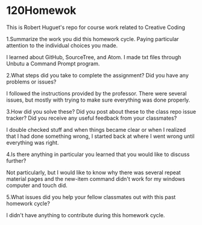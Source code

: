 # 120Homewok
This is Robert Huguet's repo for course work related to Creative Coding


1.Summarize the work you did this homework cycle. Paying particular attention to the individual choices you made.

I learned about GitHub, SourceTree, and Atom. I made txt files through Unbutu a Command Prompt program.

2.What steps did you take to complete the assignment?
Did you have any problems or issues?

I followed the instructions provided by the professor. There were several issues, but mostly with trying to make sure everything was done properly.


3.How did you solve these? Did you post about these to the class repo issue tracker? Did you receive any useful feedback from your classmates?

I double checked stuff and when things became clear or when I realized that I had done something wrong, I started back at where I went wrong until everything was right.

4.Is there anything in particular you learned that you would like to discuss further?

Not particularly, but I would like to know why there was several repeat material pages and the new-item command didn't work for my windows computer and touch did.

5.What issues did you help your fellow classmates out with this past homework cycle?

I didn't have anything to contribute during this homework cycle.
